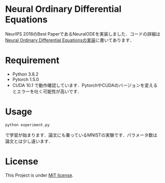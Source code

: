 # Neural Ordinary Differential Equations
NeurIPS 2018のBest PaperであるNeuralODEを実装しました．コードの詳細は[Neural Ordinary Differential Equationsの実装]()に書いてあります．

# Requirement
- Python 3.8.2
- Pytorch 1.5.0
- CUDA 10.1
で動作確認しています．PytorchやCUDAのバージョンを変えるとエラーを吐く可能性が高いです．

# Usage
```bash
python experiment.py
```
で学習が始まります．論文にも乗っているMNISTの実験です．パラメータ数は論文とは少し違います．

# License
This Project is under [MIT license](https://en.wikipedia.org/wiki/MIT_License).